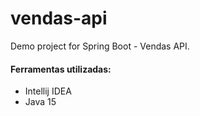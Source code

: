 # vendas-api

Demo project for Spring Boot - Vendas API.

#### Ferramentas utilizadas:
  - Intellij IDEA
  - Java 15
